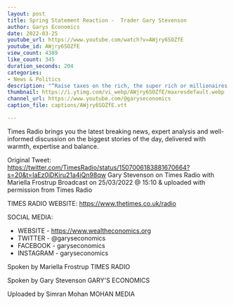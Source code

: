 ```yaml
---
layout: post
title: Spring Statement Reaction -  Trader Gary Stevenson
author: Garys Economics
date: 2022-03-25
youtube_url: https://www.youtube.com/watch?v=AWjry6SOZfE
youtube_id: AWjry6SOZfE
view_count: 4389
like_count: 345
duration_seconds: 204
categories:
- News & Politics
description: "“Raise taxes on the rich, the super rich or millionaires like me, or millionaires like Rishi himself, so that we can support the ordinary, hard working families of this country.” Former trader turned inequality economist @GarysEconomics tells Times Radio he wants to pay more tax on his wealth."
thumbnail: https://i.ytimg.com/vi_webp/AWjry6SOZfE/maxresdefault.webp
channel_url: https://www.youtube.com/@garyseconomics
caption_file: captions/AWjry6SOZfE.vtt

---
```


Times Radio brings you the latest breaking news, expert analysis and well-informed discussion on the biggest stories of the day, delivered with warmth, expertise and balance.


Original Tweet: https://twitter.com/TimesRadio/status/1507006183881670664?s=20&t=IaEz0jDKiru21a4iQn98qw
Gary Stevenson on Times Radio with Mariella Frostrup
Broadcast on 25/03/2022 @ 15:10 & uploaded with permission from Times Radio

TIMES RADIO WEBSITE: https://www.thetimes.co.uk/radio


SOCIAL MEDIA:
- WEBSITE - https://www.wealtheconomics.org
- TWITTER - @garyseconomics
- FACEBOOK - garyseconomics
- INSTAGRAM - garyseconomics


Spoken by Mariella Frostrup
TIMES RADIO


Spoken by Gary Stevenson
GARY'S ECONOMICS


Uploaded by Simran Mohan 
MOHAN MEDIA
